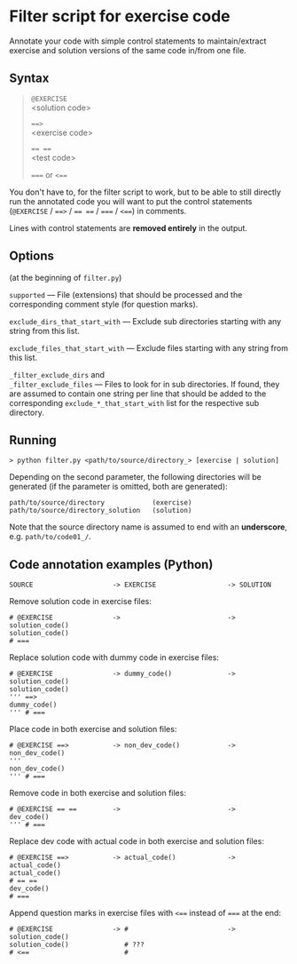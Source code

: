 # Filter script for exercise code

Annotate your code with simple control statements to maintain/extract exercise and solution versions of the same code in/from one file.

## Syntax

> `@EXERCISE`  
> \<solution code>  
>
> `==>`  
> \<exercise code>  
>
> `== ==`  
> \<test code>  
>
> `===` or `<==`

You don't have to, for the filter script to work, but to be able to still directly run the annotated code you will want to put the control statements (`@EXERCISE` / `==>` / `== ==` / `===` / `<==`) in comments.

Lines with control statements are **removed entirely** in the output.


## Options
(at the beginning of `filter.py`)

`supported` &mdash; File (extensions) that should be processed and the corresponding comment style (for question marks).

`exclude_dirs_that_start_with` &mdash; Exclude sub directories starting with any string from this list.

`exclude_files_that_start_with` &mdash; Exclude files starting with any string from this list.

`_filter_exclude_dirs` and  
`_filter_exclude_files` &mdash; Files to look for in sub directories. If found, they are assumed to contain one string per line that should be added to the corresponding `exclude_*_that_start_with` list for the respective sub directory.


## Running

```
> python filter.py <path/to/source/directory_> [exercise | solution]
```

Depending on the second parameter, the following directories will be generated
(if the parameter is omitted, both are generated):
```
path/to/source/directory            (exercise)
path/to/source/directory_solution   (solution)
```

Note that the source directory name is assumed to end with an **underscore**, e.g. `path/to/code01_/`.


## Code annotation examples (Python)
```
SOURCE                    -> EXERCISE                  -> SOLUTION
```

Remove solution code in exercise files:
```
# @EXERCISE               ->                           -> solution_code()
solution_code()
# ===
```

Replace solution code with dummy code in exercise files:
```
# @EXERCISE               -> dummy_code()              -> solution_code()
solution_code()
''' ==>
dummy_code()
''' # ===
```

Place code in both exercise and solution files:
```
# @EXERCISE ==>           -> non_dev_code()            -> non_dev_code()
'''
non_dev_code()
''' # ===
```

Remove code in both exercise and solution files:
```
# @EXERCISE == ==         ->                           ->
dev_code()
''' # ===
```

Replace dev code with actual code in both exercise and solution files:
```
# @EXERCISE ==>           -> actual_code()             -> actual_code()
actual_code()
# == ==
dev_code()
# ===
```

Append question marks in exercise files with `<==` instead of `===` at the end:
```
# @EXERCISE               -> #                         -> solution_code()
solution_code()              # ???
# <==                        #
```
